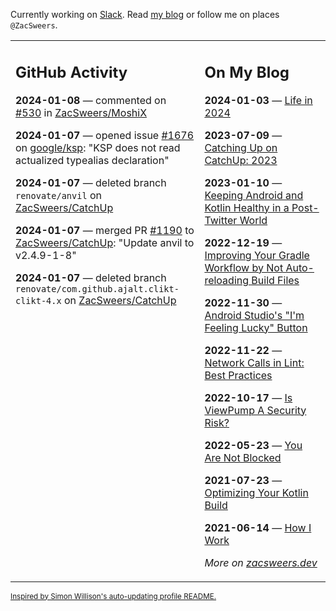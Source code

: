 Currently working on [Slack](https://slack.com/). Read [my blog](https://zacsweers.dev/) or follow me on places `@ZacSweers`.

<table><tr><td valign="top" width="60%">

## GitHub Activity
<!-- githubActivity starts -->
**2024-01-08** — commented on [#530](https://github.com/ZacSweers/MoshiX/issues/530#issuecomment-1880409694) in [ZacSweers/MoshiX](https://github.com/ZacSweers/MoshiX)

**2024-01-07** — opened issue [#1676](https://github.com/google/ksp/issues/1676) on [google/ksp](https://github.com/google/ksp): "KSP does not read actualized typealias declaration"

**2024-01-07** — deleted branch `renovate/anvil` on [ZacSweers/CatchUp](https://github.com/ZacSweers/CatchUp)

**2024-01-07** — merged PR [#1190](https://github.com/ZacSweers/CatchUp/pull/1190) to [ZacSweers/CatchUp](https://github.com/ZacSweers/CatchUp): "Update anvil to v2.4.9-1-8"

**2024-01-07** — deleted branch `renovate/com.github.ajalt.clikt-clikt-4.x` on [ZacSweers/CatchUp](https://github.com/ZacSweers/CatchUp)
<!-- githubActivity ends -->
</td><td valign="top" width="40%">

## On My Blog
<!-- blog starts -->
**2024-01-03** — [Life in 2024](https://www.zacsweers.dev/life-in-2024/)

**2023-07-09** — [Catching Up on CatchUp: 2023](https://www.zacsweers.dev/catching-up-on-catchup-2023/)

**2023-01-10** — [Keeping Android and Kotlin Healthy in a Post-Twitter World](https://www.zacsweers.dev/keeping-android-healthy/)

**2022-12-19** — [Improving Your Gradle Workflow by Not Auto-reloading Build Files](https://www.zacsweers.dev/improving-your-workflow-by-not-auto-reloading-build-files/)

**2022-11-30** — [Android Studio's "I'm Feeling Lucky" Button](https://www.zacsweers.dev/android-studios-im-feeling-lucky-button/)

**2022-11-22** — [Network Calls in Lint: Best Practices](https://www.zacsweers.dev/network-calls-in-lint-best-practices/)

**2022-10-17** — [Is ViewPump A Security Risk?](https://www.zacsweers.dev/is-viewpump-a-security-risk/)

**2022-05-23** — [You Are Not Blocked](https://www.zacsweers.dev/you-are-not-blocked/)

**2021-07-23** — [Optimizing Your Kotlin Build](https://www.zacsweers.dev/optimizing-your-kotlin-build/)

**2021-06-14** — [How I Work](https://www.zacsweers.dev/how-i-work/)
<!-- blog ends -->
_More on [zacsweers.dev](https://zacsweers.dev/)_
</td></tr></table>

<sub><a href="https://simonwillison.net/2020/Jul/10/self-updating-profile-readme/">Inspired by Simon Willison's auto-updating profile README.</a></sub>